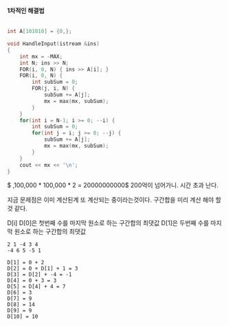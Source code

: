 #### 1차적인 해결법
```cpp

int A[101010] = {0,};

void HandleInput(istream &ins)
{
	int mx = -MAX;
	int N; ins >> N;
	FOR(i, 0, N) { ins >> A[i]; }
	FOR(i, 0, N) {
		int subSum = 0;
		FOR(j, i, N) {
			subSum += A[j];
			mx = max(mx, subSum);
		}
	}
	for(int i = N-1; i >= 0; --i) {
		int subSum = 0;
		for(int j = i; j >= 0; --j) {
			subSum += A[j];
			mx = max(mx, subSum);
		}
	}
	cout << mx << '\n';
}

```
$ ,100,000 *  100,000 * 2 = 20000000000$
200억이 넘어가니. 시간 초과 난다.

지금 문제점은 이미 계산된계 또 계산되는 중이라는것이다.
구간합을 미리 계산 해야 할 것 같다.

D[i] D[0]은 첫번째 수를 마지막 원소로 하는 구간합의 최댓값
D[1]은 두번째 수를 마지막 원소로 하는 구간합의 최댓값
```
2 1 -4 3 4 
-4 6 5 -5 1

D[1] = 0 + 2
D[2] = 0 + D[1] + 1 = 3
D[3] = D[2] + -4 = -1
D[4] = 0 + 3 = 3
D[5] = D[4] + 4 = 7
D[6] = 3
D[7] = 9
D[8] = 14
D[9] = 9
D[10] = 10
```